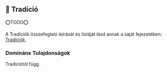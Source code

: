 ## 🔵 Tradíció

⭕TODO⭕

A Tradíciók összefoglaló leírását és listáját lásd annak a saját fejezetében: [Tradíciók](../050_tradiciok.md).

### Domináns Tulajdonságok

Tradíciótól függ.
